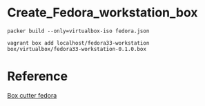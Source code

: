 # Create_Fedora_workstation_box

```
packer build --only=virtualbox-iso fedora.json

vagrant box add localhost/fedora33-workstation box/virtualbox/fedora33-workstation-0.1.0.box
```
# Reference

[Box cutter fedora](https://github.com/boxcutter/fedora)